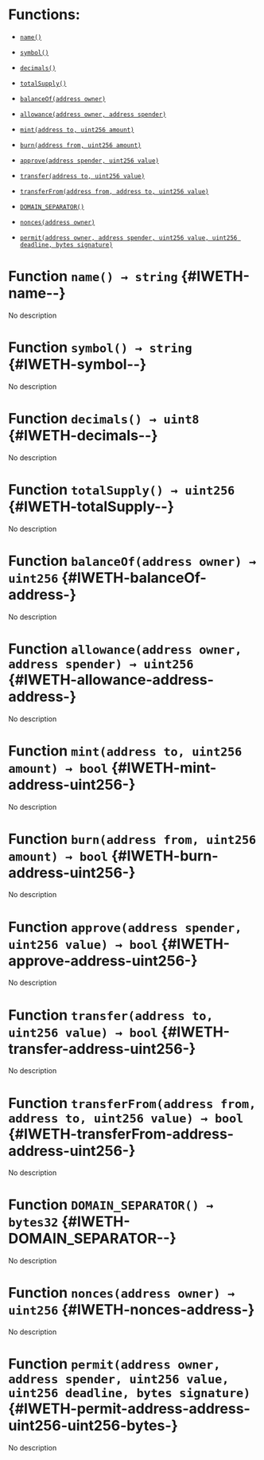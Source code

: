 # Functions:

- [`name()`](#IWETH-name--)

- [`symbol()`](#IWETH-symbol--)

- [`decimals()`](#IWETH-decimals--)

- [`totalSupply()`](#IWETH-totalSupply--)

- [`balanceOf(address owner)`](#IWETH-balanceOf-address-)

- [`allowance(address owner, address spender)`](#IWETH-allowance-address-address-)

- [`mint(address to, uint256 amount)`](#IWETH-mint-address-uint256-)

- [`burn(address from, uint256 amount)`](#IWETH-burn-address-uint256-)

- [`approve(address spender, uint256 value)`](#IWETH-approve-address-uint256-)

- [`transfer(address to, uint256 value)`](#IWETH-transfer-address-uint256-)

- [`transferFrom(address from, address to, uint256 value)`](#IWETH-transferFrom-address-address-uint256-)

- [`DOMAIN_SEPARATOR()`](#IWETH-DOMAIN_SEPARATOR--)

- [`nonces(address owner)`](#IWETH-nonces-address-)

- [`permit(address owner, address spender, uint256 value, uint256 deadline, bytes signature)`](#IWETH-permit-address-address-uint256-uint256-bytes-)

# Function `name() → string` {#IWETH-name--}

No description

# Function `symbol() → string` {#IWETH-symbol--}

No description

# Function `decimals() → uint8` {#IWETH-decimals--}

No description

# Function `totalSupply() → uint256` {#IWETH-totalSupply--}

No description

# Function `balanceOf(address owner) → uint256` {#IWETH-balanceOf-address-}

No description

# Function `allowance(address owner, address spender) → uint256` {#IWETH-allowance-address-address-}

No description

# Function `mint(address to, uint256 amount) → bool` {#IWETH-mint-address-uint256-}

No description

# Function `burn(address from, uint256 amount) → bool` {#IWETH-burn-address-uint256-}

No description

# Function `approve(address spender, uint256 value) → bool` {#IWETH-approve-address-uint256-}

No description

# Function `transfer(address to, uint256 value) → bool` {#IWETH-transfer-address-uint256-}

No description

# Function `transferFrom(address from, address to, uint256 value) → bool` {#IWETH-transferFrom-address-address-uint256-}

No description

# Function `DOMAIN_SEPARATOR() → bytes32` {#IWETH-DOMAIN_SEPARATOR--}

No description

# Function `nonces(address owner) → uint256` {#IWETH-nonces-address-}

No description

# Function `permit(address owner, address spender, uint256 value, uint256 deadline, bytes signature)` {#IWETH-permit-address-address-uint256-uint256-bytes-}

No description
